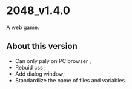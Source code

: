 # 2048_v1.4.0
A web game.

## About this version
 - Can only paly on PC browser ;
 - Rebuid css ;
 - Add dialog window;
 - Standardlize the name of files and variables.
